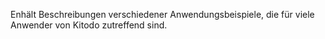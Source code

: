 Enhält Beschreibungen verschiedener Anwendungsbeispiele, die für viele Anwender von Kitodo 
zutreffend sind. 
